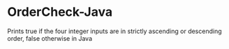 # OrderCheck-Java
Prints true if the four integer inputs are in strictly ascending or descending order, false otherwise in Java
